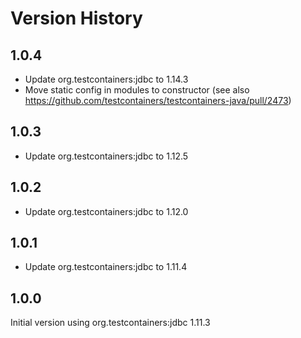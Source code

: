 Version History
===============

1.0.4
-----

- Update org.testcontainers:jdbc to 1.14.3
- Move static config in modules to constructor (see also https://github.com/testcontainers/testcontainers-java/pull/2473)
 

1.0.3
-----

- Update org.testcontainers:jdbc to 1.12.5

1.0.2
-----

- Update org.testcontainers:jdbc to 1.12.0

1.0.1
-----

- Update org.testcontainers:jdbc to 1.11.4

1.0.0
-----

Initial version using org.testcontainers:jdbc 1.11.3
